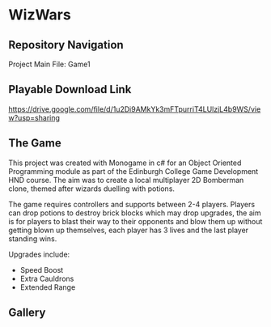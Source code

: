 # WizWars

## Repository Navigation 

Project Main File: Game1

## Playable Download Link 

https://drive.google.com/file/d/1u2Di9AMkYk3mFTpurriT4LUlzjL4b9WS/view?usp=sharing

## The Game

This project was created with Monogame in c# for an Object Oriented Programming module as part of the Edinburgh College Game Development HND course.
The aim was to create a local multiplayer 2D Bomberman clone, themed after wizards duelling with potions. 

The game requires controllers and supports between 2-4 players. Players can drop potions to destroy brick blocks which may drop upgrades, the aim is for players to blast their way to their opponents and blow them up without getting blown up themselves, each player has 3 lives and the last player standing wins. 

Upgrades include:

* Speed Boost
* Extra Cauldrons
* Extended Range

## Gallery
